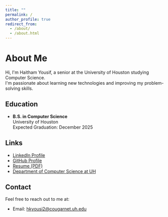 ```yaml
---
title: ""
permalink: /
author_profile: true
redirect_from: 
  - /about/
  - /about.html
---
```


# About Me
Hi, I'm Haitham Yousif, a senior at the University of Houston studying Computer Science.  
I'm passionate about learning new technologies and improving my problem-solving skills.

## Education
- **B.S. in Computer Science**  
  University of Houston  
  Expected Graduation: December 2025  

## Links
- [LinkedIn Profile](https://www.linkedin.com/in/haitham-yousif)  
- [GitHub Profile](https://github.com/HYOU2103)
- [Resume (PDF)](/files/HaithamYousifResume.pdf)  
- [Department of Computer Science at UH](https://www.cs.uh.edu)

## Contact
Feel free to reach out to me at:  
- Email: [hkyousi2@cougarnet.uh.edu](mailto:hkyousi2@cougarnet.uh.edu)